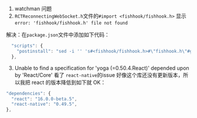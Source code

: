 1. watchman 问题
2. `RCTReconnectingWebSocket.h`文件的`#import <fishhook/fishhook.h>` 显示`error: 'fishhook/fishhook.h' file not found`

解决：在`package.json`文件中添加如下代码：
```js
  "scripts": {
    "postinstall": "sed -i '' 's#<fishhook/fishhook.h>#\"fishhook.h\"#g' ./node_modules/react-native/Libraries/WebSocket/RCTReconnectingWebSocket.m"
  },
```

3. Unable to find a specification for 'yoga (=0.50.4.React)' depended upon by 'React/Core'
  看了 `react-native`的issue 好像这个库还没有更新版本，所以我把 react 的版本降低到如下就 OK：
  ```js
  "dependencies": {
    "react": "16.0.0-beta.5",
    "react-native": "0.49.5",
  },
```